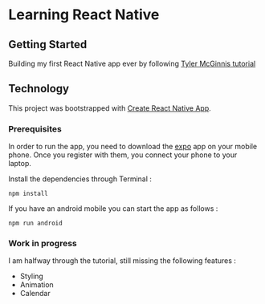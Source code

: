 # Learning React Native  

## Getting Started

Building my first React Native app ever by following [Tyler McGinnis tutorial](https://tylermcginnis.com/courses/react-native-udacity/)


## Technology 

This project was bootstrapped with [Create React Native App](https://facebook.github.io/react-native/docs/getting-started.html).


### Prerequisites

In order to run the app, you need to download the [expo](https://expo.io/) app on your mobile phone. Once you register with 
them, you connect your phone to your laptop.  

Install the dependencies through Terminal : 

```
npm install 
```

If you have an android mobile you can start the app as follows : 

```
npm run android 
```

### Work in progress 

I am halfway through the tutorial, still missing the following features : 

- Styling 
- Animation 
- Calendar 



